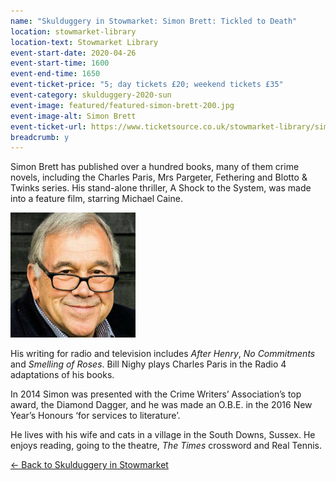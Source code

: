 ```yaml
---
name: "Skulduggery in Stowmarket: Simon Brett: Tickled to Death"
location: stowmarket-library
location-text: Stowmarket Library
event-start-date: 2020-04-26
event-start-time: 1600
event-end-time: 1650
event-ticket-price: "5; day tickets £20; weekend tickets £35"
event-category: skulduggery-2020-sun
event-image: featured/featured-simon-brett-200.jpg
event-image-alt: Simon Brett
event-ticket-url: https://www.ticketsource.co.uk/stowmarket-library/simon-brett-tickled-to-death/e-axvljm
breadcrumb: y
---
```


Simon Brett has published over a hundred books, many of them crime novels, including the Charles Paris, Mrs Pargeter, Fethering and Blotto & Twinks series. His stand-alone thriller, A Shock to the System, was made into a feature film, starring Michael Caine.

<img src="/images/featured/featured-simon-brett-200.jpg" alt="Simon Brett" class="custom-br-50 mw-40 {% include /c/img-float-right.html %}" />

His writing for radio and television includes <cite>After Henry</cite>, <cite>No Commitments</cite> and <cite>Smelling of Roses</cite>. Bill Nighy plays Charles Paris in the Radio 4 adaptations of his books.

In 2014 Simon was presented with the Crime Writers’ Association’s top award, the Diamond Dagger, and he was made an O.B.E. in the 2016 New Year’s Honours ‘for services to literature’.

He lives with his wife and cats in a village in the South Downs, Sussex. He enjoys reading, going to the theatre, <cite>The Times</cite> crossword and Real Tennis.

[&larr; Back to Skulduggery in Stowmarket](/skulduggery/)
